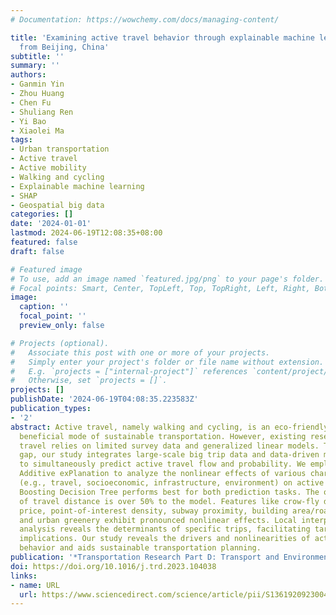 ```yaml
---
# Documentation: https://wowchemy.com/docs/managing-content/

title: 'Examining active travel behavior through explainable machine learning: Insights
  from Beijing, China'
subtitle: ''
summary: ''
authors:
- Ganmin Yin
- Zhou Huang
- Chen Fu
- Shuliang Ren
- Yi Bao
- Xiaolei Ma
tags:
- Urban transportation
- Active travel
- Active mobility
- Walking and cycling
- Explainable machine learning
- SHAP
- Geospatial big data
categories: []
date: '2024-01-01'
lastmod: 2024-06-19T12:08:35+08:00
featured: false
draft: false

# Featured image
# To use, add an image named `featured.jpg/png` to your page's folder.
# Focal points: Smart, Center, TopLeft, Top, TopRight, Left, Right, BottomLeft, Bottom, BottomRight.
image:
  caption: ''
  focal_point: ''
  preview_only: false

# Projects (optional).
#   Associate this post with one or more of your projects.
#   Simply enter your project's folder or file name without extension.
#   E.g. `projects = ["internal-project"]` references `content/project/deep-learning/index.md`.
#   Otherwise, set `projects = []`.
projects: []
publishDate: '2024-06-19T04:08:35.223583Z'
publication_types:
- '2'
abstract: Active travel, namely walking and cycling, is an eco-friendly and socially
  beneficial mode of sustainable transportation. However, existing research on active
  travel relies on limited survey data and generalized linear models. To fill the
  gap, our study integrates large-scale big trip data and data-driven machine learning
  to simultaneously predict active travel flow and probability. We employ SHapley
  Additive exPlanation to analyze the nonlinear effects of various characteristics
  (e.g., travel, socioeconomic, infrastructure, environment) on active travel. Gradient
  Boosting Decision Tree performs best for both prediction tasks. The overall importance
  of travel distance is over 50% to the model. Features like crow-fly distance, housing
  price, point-of-interest density, subway proximity, building area/road density,
  and urban greenery exhibit pronounced nonlinear effects. Local interpretability
  analysis reveals the determinants of specific trips, facilitating targeted optimization
  implications. Our study reveals the drivers and nonlinearities of active travel
  behavior and aids sustainable transportation planning.
publication: '*Transportation Research Part D: Transport and Environment*'
doi: https://doi.org/10.1016/j.trd.2023.104038
links:
- name: URL
  url: https://www.sciencedirect.com/science/article/pii/S1361920923004352
---
```

